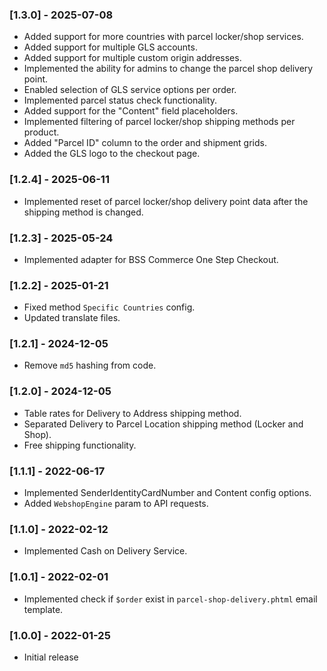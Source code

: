 ### [1.3.0] - 2025-07-08
- Added support for more countries with parcel locker/shop services.
- Added support for multiple GLS accounts.
- Added support for multiple custom origin addresses.
- Implemented the ability for admins to change the parcel shop delivery point.
- Enabled selection of GLS service options per order.
- Implemented parcel status check functionality.
- Added support for the "Content" field placeholders.
- Implemented filtering of parcel locker/shop shipping methods per product.
- Added "Parcel ID" column to the order and shipment grids.
- Added the GLS logo to the checkout page.

### [1.2.4] - 2025-06-11
- Implemented reset of parcel locker/shop delivery point data after the shipping method is changed.

### [1.2.3] - 2025-05-24
- Implemented adapter for BSS Commerce One Step Checkout.

### [1.2.2] - 2025-01-21
- Fixed method `Specific Countries` config.
- Updated translate files.

### [1.2.1] - 2024-12-05
- Remove `md5` hashing from code.

### [1.2.0] - 2024-12-05
- Table rates for Delivery to Address shipping method.
- Separated Delivery to Parcel Location shipping method (Locker and Shop).
- Free shipping functionality.

### [1.1.1] - 2022-06-17
- Implemented SenderIdentityCardNumber and Content config options.
- Added `WebshopEngine` param to API requests.

### [1.1.0] - 2022-02-12
- Implemented Cash on Delivery Service.

### [1.0.1] - 2022-02-01
- Implemented check if `$order` exist in `parcel-shop-delivery.phtml` email template.

### [1.0.0] - 2022-01-25
- Initial release
